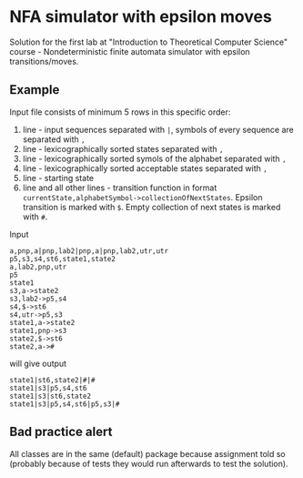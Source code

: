 NFA simulator with epsilon moves
==========

Solution for the first lab at "Introduction to Theoretical Computer Science" course - Nondeterministic finite automata simulator with epsilon transitions/moves.

Example
------

Input file consists of minimum 5 rows in this specific order:

1. line - input sequences separated with `|`, symbols of every sequence are separated with `,`
2. line - lexicographically sorted states separated with `,`
3. line - lexicographically sorted symols of the alphabet separated with `,`
4. line - lexicographically sorted acceptable states separated with `,`
5. line - starting state
6. line and all other lines - transition function in format `currentState,alphabetSymbol->collectionOfNextStates`. Epsilon transition is marked with `$`.
Empty collection of next states is marked with `#`.

Input

    a,pnp,a|pnp,lab2|pnp,a|pnp,lab2,utr,utr
    p5,s3,s4,st6,state1,state2
    a,lab2,pnp,utr
    p5
    state1
    s3,a-­>state2
    s3,lab2-­>p5,s4
    s4,$-­>st6
    s4,utr-­>p5,s3
    state1,a-­>state2
    state1,pnp-­>s3
    state2,$-­>st6
    state2,a-­>#
    
will give output

    state1|st6,state2|#|#
    state1|s3|p5,s4,st6
    state1|s3|st6,state2
    state1|s3|p5,s4,st6|p5,s3|#
    
Bad practice alert
------
All classes are in the same (default) package because assignment told so (probably because of tests they would run afterwards to test the solution).
